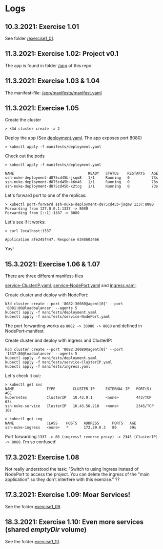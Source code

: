 # Logs

## 10.3.2021: Exercise 1.01

See folder [/exercise1_01](exercise1_01).

## 11.3.2021: Exercise 1.02: Project v0.1

The app is found in folder [/app](app) of this repo.

## 11.3.2021: Exercise 1.03 & 1.04

The manifest-file: [/app/manifests/manifest.yaml](app/manifests/deployment.yaml)

## 11.3.2021: Exercise 1.05

Create the cluster
```
> k3d cluster create -a 2
```

Deploy the app (See [deployment.yaml](app/manifests/deployment.yaml). The app exposes port 8080)
```
> kubectl apply -f manifests/deployment.yaml
```

Check out the pods
```
> kubectl apply -f manifests/deployment.yaml

NAME                                  READY   STATUS    RESTARTS   AGE
ssh-nuke-deployment-d875cd45b-jsqm8   1/1     Running   0          73s
ssh-nuke-deployment-d875cd45b-k6n46   1/1     Running   0          73s
ssh-nuke-deployment-d875cd45b-x2tcg   1/1     Running   0          73s

```

Let's forward port to one of the replicas:

```
> kubectl port-forward ssh-nuke-deployment-d875cd45b-jsqm8 1337:8080
Forwarding from 127.0.0.1:1337 -> 8080
Forwarding from [::1]:1337 -> 8080
```

Let's see if it works:
```
> curl localhost:1337

Application afe245f447. Response 6348603466
```
Yay!

## 15.3.2021: Exercise 1.06 & 1.07

There are three different manifest-files

[service-ClusterIP.yaml](app/manifests/service-ClusterIP.yaml), [service-NodePort.yaml](app/manifests/service-NodePort.yaml) 
and [ingress.yaml](app/manifests/ingress.yaml).

Create cluster and deploy with NodePort:
```
k3d cluster create --port '8082:30080@agent[0]' --port '8081:80@loadbalancer' --agents 5
kubectl apply -f manifests/deployment.yaml
kubectl apply -f manifests/service-NodePort.yaml
```
The port forwarding works as ```8082 -> 30080 -> 8080``` and defined in NodePort-manifest.

Create cluster and deploy with ingress and ClusterIP:
```
k3d cluster create --port '8082:30080@agent[0]' --port '1337:80@loadbalancer' --agents 5
kubectl apply -f manifests/deployment.yaml
kubectl apply -f manifests/service-ClusterIP.yaml
kubectl apply -f manifests/ingress.yaml
```
Let's check it out:
```
> kubectl get svc
NAME               TYPE        CLUSTER-IP     EXTERNAL-IP   PORT(S)    AGE
kubernetes         ClusterIP   10.43.0.1      <none>        443/TCP    63s
ssh-nuke-service   ClusterIP   10.43.56.218   <none>        2345/TCP   10s

> kubectl get ing
NAME               CLASS    HOSTS   ADDRESS      PORTS   AGE
ssh-nuke-ingress   <none>   *       172.29.0.3   80      59s

```
Port forwarding ``` 1337 -> 80 (ingress? reverse proxy) -> 2345 (ClusterIP) -> 8080 ```.
I'm so confused!

## 17.3.2021: Exercise 1.08

Not really understood the task: "Switch to using Ingress instead of NodePort to access the project. You can delete the ingress of the "main application" so they don't interfere with this exercise." ??

## 17.3.2021: Exercise 1.09: Moar Services!

See the folder [exercise1_09](exercise1_09).

## 18.3.2021: Exercise 1.10: Even more services (shared *emptyDir* volume)

See the folder [exercise1_10](exercise1_10).






